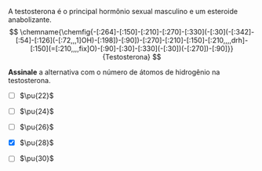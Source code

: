 A testosterona é o principal hormônio sexual masculino e um esteroide anabolizante.
$$
   \chemname{\chemfig{-[:264]-[:150]-[:210]-[:270]-[:330](-[:30](-[:342]-[:54]-[:126](-[:72,,,1]OH)-[:198])-[:90])-[:270]-[:210]-[:150]-[:210,,,,drh]-[:150](=[:210,,,,fix]O)-[:90]-[:30]-[:330](-[:30])(-[:270])-[:90]}}{Testosterona}
$$

**Assinale** a alternativa com o número de átomos de hidrogênio na testosterona.

- [ ] $\pu{22}$
- [ ] $\pu{24}$
- [ ] $\pu{26}$
- [x] $\pu{28}$
- [ ] $\pu{30}$

